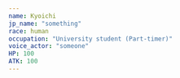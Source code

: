 ```yaml
---
name: Kyoichi
jp_name: "something"
race: human
occupation: "University student (Part-timer)"
voice_actor: "someone"
HP: 100
ATK: 100
---
```

